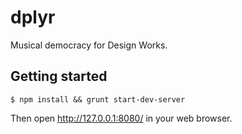 # dplyr

Musical democracy for Design Works.


## Getting started

    $ npm install && grunt start-dev-server

Then open http://127.0.0.1:8080/ in your web browser.
